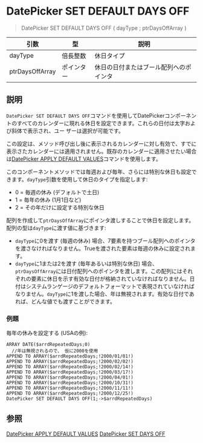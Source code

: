 # DatePicker SET DEFAULT DAYS OFF

> DatePicker SET DEFAULT DAYS OFF ( dayType ; ptrDaysOffArray )

| 引数 | 型 | 説明 |
| --------- | -------- | ----------- |
| dayType | 倍長整数 | 休日タイプ |
| ptrDaysOffArray | ポインター | 休日の日付またはブール配列へのポインタ |

## 説明

`DatePicker SET DEFAULT DAYS OFF`コマンドを使用してDatePickerコンポーネントのすべてのカレンダーに現れる休日を設定できます。これらの日付は太字および斜体で表示され、ユー ザーは選択が可能です。

この設定は、メソッド呼び出し後に表示されるカレンダーに対し有効で、すでに表示さたカレンダーには適用されません。既存のカレンダーに適用させたい場合は[DatePicker APPLY DEFAULT VALUES](DatePicker%20APPLY%20DEFAULT%20VALUES.ja.md)コマンドを使用します。

このコンポーネントメソッドでは毎週および毎年、さらには特別な休日も設定できます。`dayType`引数を使用して休日のタイプを指定します:

* 0 = 毎週の休み (デフォルトで土日)
* 1 = 毎年の休み (1月1日など)
* 2 = その年だけに設定する特別な休日

配列を作成して`ptrDaysOffArray`にポインタ渡しすることで休日を設定します。配列の型は`dayType`に渡す値に基づきます:

* `dayType`に0を渡す (毎週の休み) 場合、7要素を持つブール配列へのポインタを渡さなければなりません。Trueを渡された要素は毎週の休みに設定されます。
* `dayType`に1または2を渡す (毎年あるいは特別な休日) 場合、`ptrDaysOffArray`には日付配列へのポインタを渡します。この配列にはそれぞれの要素に休日を示す有効な日付が格納されていなければなりません。日付はシステムランゲージのデフォルトフォーマットで表現されていなければなりません。`dayType`に1を渡した場合、年は無視されます。有効な日付であれば、どんな値でも渡すことができます。

### 例題

毎年の休みを設定する (USAの例):

```4d
ARRAY DATE($arrdRepeatedDays;0)
  //年は無視されるので、 仮に2000を使用
APPEND TO ARRAY($arrdRepeatedDays;!2000/01/01!)
APPEND TO ARRAY($arrdRepeatedDays;!2000/02/02!)
APPEND TO ARRAY($arrdRepeatedDays;!2000/02/14!)
APPEND TO ARRAY($arrdRepeatedDays;!2000/03/17!)
APPEND TO ARRAY($arrdRepeatedDays;!2000/04/01!)
APPEND TO ARRAY($arrdRepeatedDays;!2000/10/31!)
APPEND TO ARRAY($arrdRepeatedDays;!2000/11/11!)
APPEND TO ARRAY($arrdRepeatedDays;!2000/12/25!)
DatePicker SET DEFAULT DAYS OFF(1;->$arrdRepeatedDays)
```

## 参照

[DatePicker APPLY DEFAULT VALUES](DatePicker%20APPLY%20DEFAULT%20VALUES.ja.md)
[DatePicker SET DAYS OFF](DatePicker%20SET%20DAYS%20OFF.ja.md)
